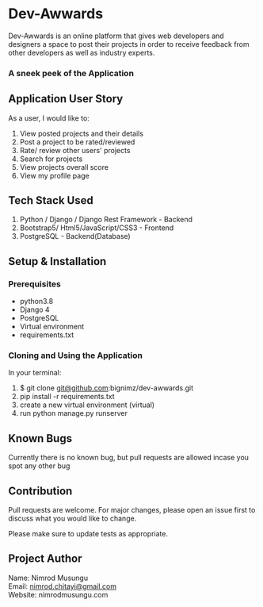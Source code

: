 # Dev-Awwards
Dev-Awwards is an online platform that gives web developers and designers a space to post their projects in order to receive feedback from other developers as well as industry experts.

### A sneek peek of the Application



## Application User Story

As a user, I would like to:

1. View posted projects and their details
2. Post a project to be rated/reviewed
3. Rate/ review other users' projects
4. Search for projects 
5. View projects overall score
6. View my profile page


## Tech Stack Used

1. Python / Django / Django Rest Framework - Backend
2. Bootstrap5/ Html5/JavaScript/CSS3 - Frontend
3. PostgreSQL - Backend(Database)

## Setup & Installation 

### Prerequisites
- python3.8
- Django 4
- PostgreSQL
- Virtual environment
- requirements.txt

### Cloning and Using the Application
In your terminal:

1. $ git clone git@github.com:bignimz/dev-awwards.git
2. pip install -r requirements.txt
3. create a new virtual environment (virtual)
4. run python manage.py runserver    


## Known Bugs

Currently there is no known bug, but pull requests are allowed incase you spot any other bug



## Contribution

Pull requests are welcome. For major changes, please open an issue first to discuss what you would like to change.

Please make sure to update tests as appropriate.

## Project Author

Name: Nimrod Musungu <br>
Email: nimrod.chitayi@gmail.com<br>
Website: nimrodmusungu.com

